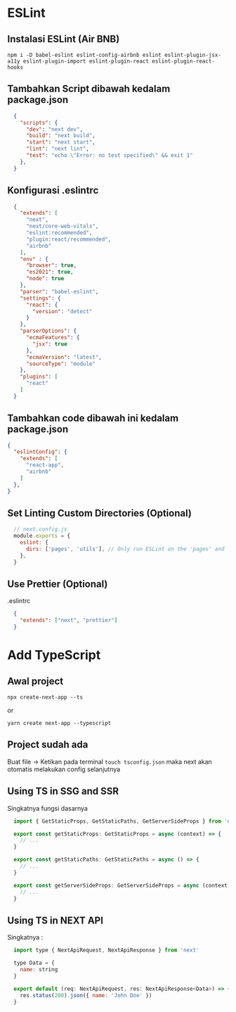 # ESLint

## Instalasi ESLint (Air BNB)

`npm i -D babel-eslint eslint-config-airbnb eslint eslint-plugin-jsx-a11y eslint-plugin-import eslint-plugin-react eslint-plugin-react-hooks`

## Tambahkan Script dibawah kedalam package.json

```json
  {
    "scripts": {
      "dev": "next dev",
      "build": "next build",
      "start": "next start",
      "lint": "next lint",
      "test": "echo \"Error: no test specified\" && exit 1"
    },
  }
```

## Konfigurasi .eslintrc

```json
  {
    "extends": [
      "next", 
      "next/core-web-vitals",
      "eslint:recommended",
      "plugin:react/recommended",
      "airbnb"
    ],
    "env" : {
      "browser": true,
      "es2021": true,
      "node": true
    },
    "parser": "babel-eslint",
    "settings": {
      "react": {
        "version": "detect"
      }
    },
    "parserOptions": {
      "ecmaFeatures": {
        "jsx": true
      },
      "ecmaVersion": "latest",
      "sourceType": "module"
    },
    "plugins": [
      "react"
    ]
  }
```

## Tambahkan code dibawah ini kedalam package.json

```json
{
  "eslintConfig": {
    "extends": [
      "react-app",
      "airbnb"
    ]
  },
}
```

## Set Linting Custom Directories (Optional)

```js
  // next.config.js
  module.exports = {
    eslint: {
      dirs: ['pages', 'utils'], // Only run ESLint on the 'pages' and 'utils' directories during production builds (next build)
    },
  }
```

## Use Prettier (Optional)

.eslintrc

```json
  {
    "extends": ["next", "prettier"]
  }
```

# Add TypeScript

## Awal project

`npx create-next-app --ts`

or

`yarn create next-app --typescript`

## Project sudah ada

Buat file -> Ketikan pada terminal `touch tsconfig.json` maka next akan otomatis melakukan config selanjutnya

## Using TS in SSG and SSR

Singkatnya fungsi dasarnya

```js
  import { GetStaticProps, GetStaticPaths, GetServerSideProps } from 'next'

  export const getStaticProps: GetStaticProps = async (context) => {
    // ...
  }

  export const getStaticPaths: GetStaticPaths = async () => {
    // ...
  }

  export const getServerSideProps: GetServerSideProps = async (context) => {
    // ...
  }
```

## Using TS in NEXT API

Singkatnya :

```js
  import type { NextApiRequest, NextApiResponse } from 'next'

  type Data = {
    name: string
  }

  export default (req: NextApiRequest, res: NextApiResponse<Data>) => {
    res.status(200).json({ name: 'John Doe' })
  }
```

